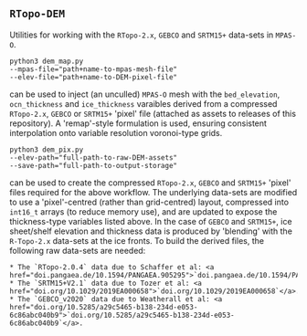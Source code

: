 ## `RTopo-DEM`

Utilities for working with the `RTopo-2.x`, `GEBCO` and `SRTM15+` data-sets in `MPAS-O`.

    python3 dem_map.py
    --mpas-file="path+name-to-mpas-mesh-file"
    --elev-file="path+name-to-DEM-pixel-file"

can be used to inject (an unculled) `MPAS-O` mesh with the `bed_elevation`, `ocn_thickness` and `ice_thickness` varaibles derived from a compressed `RTopo-2.x`, `GEBCO` or `SRTM15+` 'pixel' file (attached as assets to releases of this repository). A 'remap'-style formulation is used, ensuring consistent interpolation onto variable resolution voronoi-type grids.

    python3 dem_pix.py
    --elev-path="full-path-to-raw-DEM-assets"
    --save-path="full-path-to-output-storage"

can be used to create the compressed `RTopo-2.x`, `GEBCO` and `SRTM15+` 'pixel' files required for the above workflow. The underlying data-sets are modified to use a 'pixel'-centred (rather than grid-centred) layout, compressed into `int16_t` arrays (to reduce memory use), and are updated to expose the thickness-type variables listed above. In the case of `GEBCO` and `SRTM15+`, ice sheet/shelf elevation and thickness data is produced by 'blending' with the `R-Topo-2.x` data-sets at the ice fronts. To build the derived files, the following raw data-sets are needed: 

    * The `RTopo-2.0.4` data due to Schaffer et al: <a href="doi.pangaea.de/10.1594/PANGAEA.905295">`doi.pangaea.de/10.1594/PANGAEA.905295`</a>.
    * The `SRTM15+V2.1` data due to Tozer et al: <a href="doi.org/10.1029/2019EA000658">`doi.org/10.1029/2019EA000658`</a>.
    * The `GEBCO_v2020` data due to Weatherall et al: <a href="doi.org/10.5285/a29c5465-b138-234d-e053-6c86abc040b9">`doi.org/10.5285/a29c5465-b138-234d-e053-6c86abc040b9`</a>.

